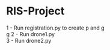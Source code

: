 # RIS-Project

1 - Run registration.py to create p and g  <br/>g
2 - Run drone1.py <br/>
3 - Run drone2.py <br/>